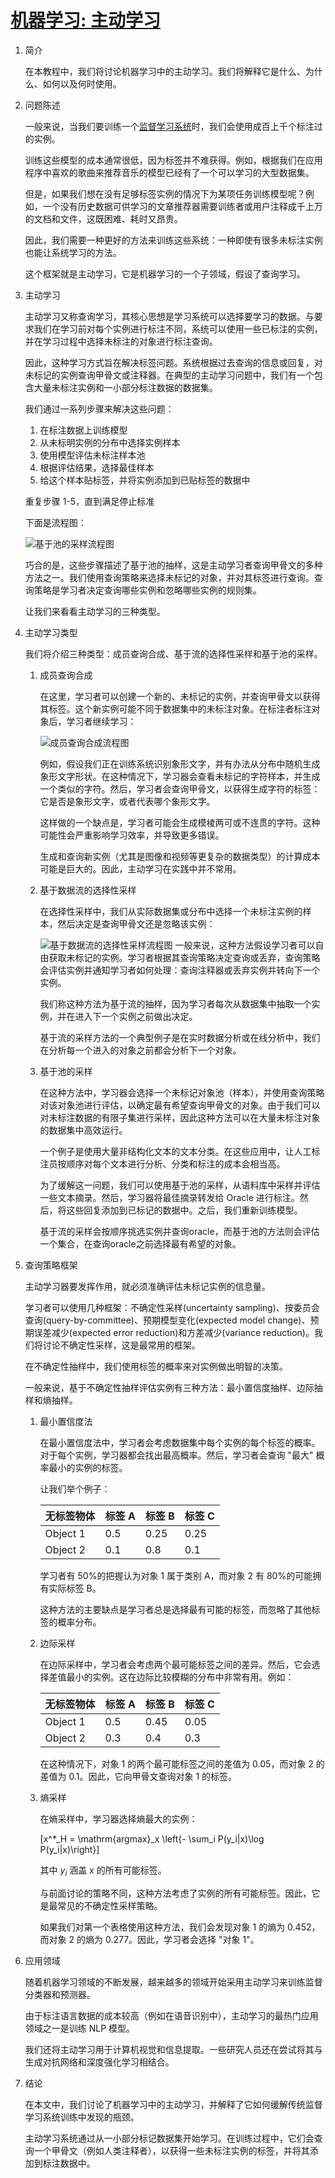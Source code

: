 # [机器学习: 主动学习](https://www.baeldung.com/cs/ml-active-learning)

1. 简介

    在本教程中，我们将讨论机器学习中的主动学习。我们将解释它是什么、为什么、如何以及何时使用。

2. 问题陈述

    一般来说，当我们要训练一个[监督学习系统](https://www.baeldung.com/cs/ml-weakly-supervised-learning)时，我们会使用成百上千个标注过的实例。

    训练这些模型的成本通常很低，因为标签并不难获得。例如，根据我们在应用程序中喜欢的歌曲来推荐音乐的模型已经有了一个可以学习的大型数据集。

    但是，如果我们想在没有足够标签实例的情况下为某项任务训练模型呢？例如，一个没有历史数据可供学习的文章推荐器需要训练者或用户注释成千上万的文档和文件，这既困难、耗时又昂贵。

    因此，我们需要一种更好的方法来训练这些系统：一种即使有很多未标注实例也能让系统学习的方法。

    这个框架就是主动学习，它是机器学习的一个子领域，假设了查询学习。

3. 主动学习

    主动学习又称查询学习，其核心思想是学习系统可以选择要学习的数据。与要求我们在学习前对每个实例进行标注不同，系统可以使用一些已标注的实例，并在学习过程中选择未标注的对象进行标注查询。

    因此，这种学习方式旨在解决标签问题。系统根据过去查询的信息或回复，对未标记的实例查询甲骨文或注释器。在典型的主动学习问题中，我们有一个包含大量未标注实例和一小部分标注数据的数据集。

    我们通过一系列步骤来解决这些问题：

    1. 在标注数据上训练模型
    2. 从未标明实例的分布中选择实例样本
    3. 使用模型评估未标注样本池
    4. 根据评估结果，选择最佳样本
    5. 给这个样本贴标签，并将实例添加到已贴标签的数据中

    重复步骤 1-5，直到满足停止标准

    下面是流程图：

    ![基于池的采样流程图](pic/Pool-based-Sampling.png)

    巧合的是，这些步骤描述了基于池的抽样，这是主动学习者查询甲骨文的多种方法之一。我们使用查询策略来选择未标记的对象，并对其标签进行查询。查询策略是学习者决定查询哪些实例和忽略哪些实例的规则集。

    让我们来看看主动学习的三种类型。

4. 主动学习类型

    我们将介绍三种类型：成员查询合成、基于流的选择性采样和基于池的采样。

    1. 成员查询合成

        在这里，学习者可以创建一个新的、未标记的实例，并查询甲骨文以获得其标签。这个新实例可能不同于数据集中的未标注对象。在标注者标注对象后，学习者继续学习：

        ![成员查询合成流程图](pic/Membership-Query-Synthesis-Flowchart-1.png)

        例如，假设我们正在训练系统识别象形文字，并有办法从分布中随机生成象形文字形状。在这种情况下，学习器会查看未标记的字符样本，并生成一个类似的字符。然后，学习者会查询甲骨文，以获得生成字符的标签：它是否是象形文字，或者代表哪个象形文字。

        这样做的一个缺点是，学习者可能会生成模棱两可或不连贯的字符。这种可能性会严重影响学习效率，并导致更多错误。

        生成和查询新实例（尤其是图像和视频等更复杂的数据类型）的计算成本可能是巨大的。因此，主动学习在实践中并不常用。

    2. 基于数据流的选择性采样

        在选择性采样中，我们从实际数据集或分布中选择一个未标注实例的样本，然后决定是查询甲骨文还是忽略该实例：

        ![基于数据流的选择性采样流程图](pic/Stream-based-Selective-Sampling-1.png)
        一般来说，这种方法假设学习者可以自由获取未标记的实例。学习者根据其查询策略决定查询或丢弃，查询策略会评估实例并通知学习者如何处理：查询注释器或丢弃实例并转向下一个实例。

        我们称这种方法为基于流的抽样，因为学习者每次从数据集中抽取一个实例，并在进入下一个实例之前做出决定。

        基于流的采样方法的一个典型例子是在实时数据分析或在线分析中，我们在分析每一个进入的对象之前都会分析下一个对象。

    3. 基于池的采样

        在这种方法中，学习器会选择一个未标记对象池（样本），并使用查询策略对该对象池进行评估，以确定最有希望查询甲骨文的对象。由于我们可以对未标注数据的有限子集进行采样，因此这种方法可以在大量未标注对象的数据集中高效运行。

        一个例子是使用大量非结构化文本的文本分类。在这些应用中，让人工标注员按顺序对每个文本进行分析、分类和标注的成本会相当高。

        为了缓解这一问题，我们可以使用基于池的采样，从语料库中采样并评估一些文本摘录。然后，学习器将最佳摘录转发给 Oracle 进行标注。然后，将这些回复添加到已标记的数据中。之后，我们重新训练模型。

        基于流的采样会按顺序挑选实例并查询oracle，而基于池的方法则会评估一个集合，在查询oracle之前选择最有希望的对象。

5. 查询策略框架

    主动学习器要发挥作用，就必须准确评估未标记实例的信息量。

    学习者可以使用几种框架：不确定性采样(uncertainty sampling)、按委员会查询(query-by-committee)、预期模型变化(expected model change)、预期误差减少(expected error reduction)和方差减少(variance reduction)。我们将讨论不确定性采样，这是最常用的框架。

    在不确定性抽样中，我们使用标签的概率来对实例做出明智的决策。

    一般来说，基于不确定性抽样评估实例有三种方法：最小置信度抽样、边际抽样和熵抽样。

    1. 最小置信度法

        在最小置信度法中，学习者会考虑数据集中每个实例的每个标签的概率。对于每个实例，学习器都会找出最高概率。然后，学习者会查询 "最大" 概率最小的实例的标签。

        让我们举个例子：

        | 无标签物体 | 标签 A  | 标签 B | 标签 C |
        |----------|-------|------|------|
        | Object 1 | 0.5   | 0.25 | 0.25 |
        | Object 2 | 0.1   | 0.8  | 0.1  |

        学习者有 50%的把握认为对象 1 属于类别 A，而对象 2 有 80%的可能拥有实际标签 B。

        这种方法的主要缺点是学习者总是选择最有可能的标签，而忽略了其他标签的概率分布。

    2. 边际采样

        在边际采样中，学习者会考虑两个最可能标签之间的差异。然后，它会选择差值最小的实例。这在边际比较模糊的分布中非常有用。例如：

        | 无标签物体    | 标签 A  | 标签 B | 标签 C |
        |----------|-------|------|------|
        | Object 1 | 0.5   | 0.45 | 0.05 |
        | Object 2 | 0.3   | 0.4  | 0.3  |

        在这种情况下，对象 1 的两个最可能标签之间的差值为 0.05，而对象 2 的差值为 0.1。因此，它向甲骨文查询对象 1 的标签。

    3. 熵采样

        在熵采样中，学习器选择熵最大的实例：

        \[x^*_H = \mathrm{argmax}_x \left\{- \sum_i P(y_i|x)\log P(y_i|x)\right\}\]

        其中 $y_i$ 涵盖 x 的所有可能标签。

        与前面讨论的策略不同，这种方法考虑了实例的所有可能标签。因此，它是最常见的不确定性采样策略。

        如果我们对第一个表格使用这种方法，我们会发现对象 1 的熵为 0.452，而对象 2 的熵为 0.277。因此，学习者会选择 "对象 1"。

6. 应用领域

    随着机器学习领域的不断发展，越来越多的领域开始采用主动学习来训练监督分类器和预测器。

    由于标注语言数据的成本较高（例如在语音识别中），主动学习的最热门应用领域之一是训练 NLP 模型。

    我们还将主动学习用于计算机视觉和信息提取。一些研究人员还在尝试将其与生成对抗网络和深度强化学习相结合。

7. 结论

    在本文中，我们讨论了机器学习中的主动学习，并解释了它如何缓解传统监督学习系统训练中发现的瓶颈。

    主动学习系统通过从一小部分标记数据集开始学习。在训练过程中，它们会查询一个甲骨文（例如人类注释者），以获得一些未标注实例的标签，并将其添加到标注数据中。
